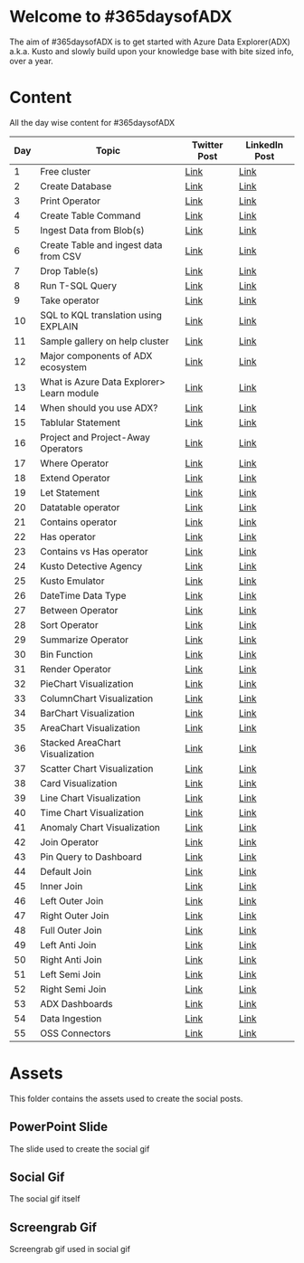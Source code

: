 # Welcome to #365daysofADX

The aim of #365daysofADX is to get started with Azure Data Explorer(ADX) a.k.a. Kusto and slowly build upon your knowledge base with bite sized info, over a year.


# Content

All the day wise content for #365daysofADX

| Day | Topic                                     | Twitter Post | LinkedIn Post |
| --- | ----------------------------------------- | ------------ | ------------- |
| 1  | Free cluster                              | [Link](https://twitter.com/kustonaut/status/1609583295540649984) | [Link](https://www.linkedin.com/posts/dixitakshay_365daysofadx-kusto-365daysofadx-activity-7015347995281879040-Haj7/) |
| 2  | Create Database                           | [Link](https://twitter.com/kustonaut/status/1609954828163350528) | [Link](https://www.linkedin.com/posts/adxkusto_365daysofadx-adx-kql-activity-7015718959287005184-JXW3/)                             |
| 3  | Print Operator                            | [Link](https://twitter.com/kustonaut/status/1610303236111765505) | [Link](https://www.linkedin.com/posts/adxkusto_365daysofadx-adx-azuredataexplorer-activity-7016067183193534464-8eZl/) |
| 4  | Create Table Command                      | [Link](https://twitter.com/kustonaut/status/1610688858471170050) | [Link](https://www.linkedin.com/posts/adxkusto_365daysofadx-adx-kusto-activity-7016453067806011392-9XUZ)                           |
| 5  | Ingest Data from Blob(s)                  | [Link](https://twitter.com/kustonaut/status/1611020084449013761) | [Link](https://www.linkedin.com/posts/adxkusto_365daysofadx-azure-data-activity-7016784840242925569-bqp4)                         |
| 6  | Create Table and ingest data from CSV     | [Link](https://twitter.com/kustonaut/status/1611410598759366657) | [Link](https://www.linkedin.com/posts/adxkusto_365daysofadx-adx-kusto-activity-7017174698388037632-48So)                           |
| 7  | Drop Table(s)                             | [Link](https://twitter.com/kustonaut/status/1611765661013004295) | [Link](https://www.linkedin.com/posts/adxkusto_365daysofadx-kql-adx-activity-7017530334967664641-PfaX)                               |
| 8  | Run T-SQL Query                           | [Link](https://twitter.com/kustonaut/status/1612129341336621056) | [Link](https://www.linkedin.com/posts/adxkusto_365daysofadx-kql-adx-activity-7017893686839537664-wcW4)                               |
| 9  | Take operator                             | [Link](https://twitter.com/kustonaut/status/1612494408049659905) | [Link](https://www.linkedin.com/posts/adxkusto_365daysofadx-data-sql-activity-7018259398670061568-pVCm)                             |
| 10 | SQL to KQL translation using EXPLAIN      | [Link](https://twitter.com/kustonaut/status/1612859165613117441) | [Link](https://www.linkedin.com/posts/adxkusto_365daysofadx-sql-kql-activity-7018623785448714243-lUlX)                               |
| 11 | Sample gallery on help cluster            | [Link](https://twitter.com/kustonaut/status/1613214391431987200) | [Link](https://www.linkedin.com/posts/adxkusto_365daysofadx-kusto-kql-activity-7018978989192949760-4jpc)                           |
| 12 | Major components of ADX ecosystem         | [Link](https://twitter.com/kustonaut/status/1613573070551420929) | [Link](https://www.linkedin.com/posts/adxkusto_365daysofadx-adx-kql-activity-7019337900332920832-sQLR)                               |
| 13 | What is Azure Data Explorer> Learn module | [Link](https://twitter.com/kustonaut/status/1613890999553765377) | [Link](https://www.linkedin.com/posts/adxkusto_what-is-azure-data-explorer-activity-7019656238720294913-d_V-)                 |
| 14 | When should you use ADX?                  | [Link](https://twitter.com/kustonaut/status/1614275138547220481) | [Link](https://www.linkedin.com/posts/adxkusto_365daysofadx-bigdata-analytics-activity-7020039947403300864-RIh5)           |
| 15 | Tablular Statement                        | [Link](https://twitter.com/kustonaut/status/1614612550779568128) | [Link](https://www.linkedin.com/posts/adxkusto_365daysofadx-kusto-kql-activity-7020377226369974272-IPp9)                           |
| 16 | Project and Project-Away Operators        | [Link](https://twitter.com/kustonaut/status/1615029897302511618) | [Link](https://www.linkedin.com/posts/adxkusto_365daysofadx-kusto-kql-activity-7020794638475112448-OP8k)                           |
| 17 | Where Operator                            | [Link](https://twitter.com/kustonaut/status/1615397441595113472) | [Link](https://www.linkedin.com/posts/adxkusto_365daysofadx-kql-kusto-activity-7021162481158897664-_xy5)                           |
| 18 | Extend Operator                           | [Link](https://twitter.com/kustonaut/status/1615760936928940032) | [Link](https://www.linkedin.com/posts/adxkusto_365daysofadx-kql-kusto-activity-7021525506009251840-0R7a)                           |
| 19 | Let Statement                             | [Link](https://twitter.com/kustonaut/status/1616068721717706752) | [Link](https://www.linkedin.com/posts/adxkusto_365daysofadx-kql-kusto-activity-7021833903304814592-l_Jk)                           |
| 20 | Datatable operator                        | [Link](https://twitter.com/kustonaut/status/1616432627082473472) | [Link](https://www.linkedin.com/posts/adxkusto_365daysofadx-kql-adx-activity-7022197825023139840-KL1K)                               |
| 21 | Contains operator                         | [Link](https://twitter.com/kustonaut/status/1616811788854767616) | [Link](https://www.linkedin.com/posts/adxkusto_365daysofadx-kql-kusto-activity-7022577190944841728-c9qL)                           |
| 22 | Has operator                              | [Link](https://twitter.com/kustonaut/status/1617132563776311297) | [Link](https://www.linkedin.com/posts/adxkusto_365daysofadx-kusto-kql-activity-7022897883007856640-z1vi)                           |
| 23 | Contains vs Has operator                  | [Link](https://twitter.com/kustonaut/status/1617534894632218625) | [Link](https://www.linkedin.com/posts/adxkusto_365daysofadx-kusto-kql-activity-7023299226302300160-XTu-)                           |
| 24 | Kusto Detective Agency                    | [Link](https://twitter.com/kustonaut/status/1617895027514146816) | [Link](https://www.linkedin.com/posts/adxkusto_365daysofadx-bigdata-kda-activity-7023660141212315648-TIDW)                       |
| 25 | Kusto Emulator                            | [Link](https://twitter.com/kustonaut/status/1618258799764336642) | [Link](https://www.linkedin.com/posts/adxkusto_365daysofadx-kql-kusto-activity-7024023614567890944-rJmD)                           |
| 26 | DateTime Data Type                        | [Link](https://twitter.com/kustonaut/status/1618647126246031361) | [Link](https://www.linkedin.com/posts/adxkusto_365daysofadx-kusto-kql-activity-7024412183476248576-_SlC)                           |
| 27 | Between Operator                          | [Link](https://twitter.com/kustonaut/status/1618965737053503489) | [Link](https://www.linkedin.com/posts/adxkusto_365daysofadx-adx-kusto-activity-7024730812000407552-JMKU)                           |
| 28 | Sort Operator                             | [Link](https://twitter.com/kustonaut/status/1619382763010035712) | [Link](https://www.linkedin.com/posts/adxkusto_365daysofadx-kql-kusto-activity-7025148143675531264-ltf6)                           |
| 29 | Summarize Operator                        | [Link](https://twitter.com/kustonaut/status/1619758341949116416) | [Link](https://www.linkedin.com/posts/adxkusto_365daysofadx-kusto-kql-activity-7025523184003092481-IGCF)                           |
| 30 | Bin Function                              | [Link](https://twitter.com/kustonaut/status/1619758341949116416) | [Link](https://www.linkedin.com/posts/adxkusto_365daysofadx-kusto-adx-activity-7025876901336354816-Nrqn)                           |
| 31 | Render Operator                           | [Link](https://twitter.com/kustonaut/status/1620418716256313352) | [Link](https://www.linkedin.com/posts/adxkusto_365daysofadx-kwe-ke-activity-7026183847440465920-sP7a)                                 |
| 32 | PieChart Visualization                    | [Link](https://twitter.com/kustonaut/status/1620833247558270980) | [Link](https://www.linkedin.com/posts/adxkusto_365daysofadx-geospatial-azure-activity-7026597958158553089-qtFr)             |
| 33 | ColumnChart Visualization                 | [Link](https://twitter.com/kustonaut/status/1621197933357187073) | [Link](https://www.linkedin.com/posts/adxkusto_365daysofadx-kql-kusto-activity-7026963156446887936-iGqD)                           |
| 34 | BarChart Visualization                    | [Link](https://twitter.com/kustonaut/status/1621559974093787136) | [Link](https://www.linkedin.com/posts/adxkusto_365daysofadx-microsoft-azure-activity-7027325295355412480-7VNF)               |
| 35 | AreaChart Visualization                   | [Link](https://twitter.com/kustonaut/status/1621842358626312193) | [Link](https://www.linkedin.com/posts/adxkusto_areachart-365daysofadx-note-activity-7027606937546440704-VJKL)                 |
| 36 | Stacked AreaChart Visualization           | [Link](https://twitter.com/kustonaut/status/1622274668500766723) | [Link](https://www.linkedin.com/posts/adxkusto_365daysofadx-kusto-adx-activity-7028039980572631040-NTL3)                           |
| 37 | Scatter Chart Visualization               | [Link](https://twitter.com/kustonaut/status/1622570260170956800) | [Link](https://www.linkedin.com/posts/adxkusto_365daysofadx-adx-kusto-activity-7028335291799060480-nki5)                           |
| 38 | Card Visualization                        | [Link](https://twitter.com/kustonaut/status/1622982343123423232) | [Link](https://www.linkedin.com/posts/adxkusto_365daysofadx-kusto-kql-activity-7028746442844385280-FJwB)                           |
| 39 | Line Chart Visualization                  | [Link](https://twitter.com/kustonaut/status/1623362092479975424) | [Link](https://www.linkedin.com/posts/adxkusto_linechart-365daysofadx-note-activity-7029126704182833152-CnSo)                 |
| 40 | Time Chart Visualization                  | [Link](https://twitter.com/kustonaut/status/1623683543607185408) | [Link](https://www.linkedin.com/posts/adxkusto_timechart-note-syntax-activity-7029447856776196096-aodc)                             |
| 41 | Anomaly Chart Visualization               | [Link](https://twitter.com/kustonaut/status/1624084466326208512) | [Link](https://www.linkedin.com/posts/adxkusto_anomaly-365daysofadx-note-activity-7029849660630446080-i_7b)                     |
| 42 | Join Operator                             | [Link](https://twitter.com/kustonaut/status/1624469373254787074) | [Link](https://www.linkedin.com/posts/adxkusto_365daysofadx-syntax-example-activity-7030234122153340929-Mm_m)                 |
| 43 | Pin Query to Dashboard                    | [Link](https://twitter.com/kustonaut/status/1624830032735772673) | [Link](https://www.linkedin.com/posts/adxkusto_365daysofadx-kusto-adx-activity-7030594670564913152-IDXM)                           |
| 44 | Default Join                              | [Link](https://twitter.com/kustonaut/status/1625182523700527140) | [Link](https://www.linkedin.com/posts/adxkusto_365daysofadx-kql-learnmore-activity-7030947264269328384-l4PA)                       |
| 45 | Inner Join                                | [Link](https://twitter.com/kustonaut/status/1625540789563719680) | [Link](https://www.linkedin.com/posts/adxkusto_365daysofadx-kusto-kql-activity-7031305797422723072-J1rQ)                           |
| 46 | Left Outer Join                           | [Link](https://twitter.com/kustonaut/status/1625873535427293186) | [Link](https://www.linkedin.com/posts/adxkusto_365daysofadx-kusto-kql-activity-7031637776194232321-3BLg)                           |
| 47 | Right Outer Join                          | [Link](https://twitter.com/kustonaut/status/1626248773600165889) | [Link](https://www.linkedin.com/posts/adxkusto_365daysofadx-kwe-kusto-activity-7032012962261282816--XEP)                           |
| 48 | Full Outer Join                           | [Link](https://twitter.com/kustonaut/status/1626621816872771584) | [Link](https://www.linkedin.com/posts/adxkusto_365daysofadx-kusto-kql-activity-7032386381297401856-olCV)                           |
| 49 | Left Anti Join                            | [Link](https://twitter.com/kustonaut/status/1626979044607799296) | [Link](https://www.linkedin.com/posts/adxkusto_365daysofadx-kusto-kql-activity-7032743936653705216-IDF7)                           |
| 50 | Right Anti Join                           | [Link](https://twitter.com/kustonaut/status/1627326095036125185) | [Link](https://www.linkedin.com/posts/adxkusto_365daysofadx-kusto-azuredataexplorer-activity-7033090962314649600-BZgA)             |
| 51 | Left Semi Join                            | [Link](https://twitter.com/kustonaut/status/1627672481741021186) | [Link](https://www.linkedin.com/posts/adxkusto_365daysofadx-azure-data-activity-7033437808279105536-EtFb)                          |
| 52 | Right Semi Join                           | [Link](https://twitter.com/kustonaut/status/1628003208294727680) | [Link](https://www.linkedin.com/posts/adxkusto_365daysofadx-kusto-kql-activity-7033768343325007872-7U4X)                           |
| 53 | ADX Dashboards                            | [Link](https://twitter.com/kustonaut/status/1628359064077078528) | [Link](https://www.linkedin.com/posts/adxkusto_365daysofadx-kusto-kql-activity-7034124387054141440-_djj)                           |
| 54 | Data Ingestion                            | [Link](https://twitter.com/kustonaut/status/1628774863539425280) | [Link](https://www.linkedin.com/posts/adxkusto_365daysofadx-datamanagement-data-activity-7034540266564825090-K3Wu)                 |
| 55 | OSS Connectors                            | [Link](https://twitter.com/kustonaut/status/1629096900917096448) | [Link](https://www.linkedin.com/posts/adxkusto_365daysofadx-data-visualization-activity-7034860825374863360-cv-f)                 |


# Assets

This folder contains the assets used to create the social posts.

## PowerPoint Slide

The slide used to create the social gif

## Social Gif

The social gif itself

## Screengrab Gif

Screengrab gif used in social gif

